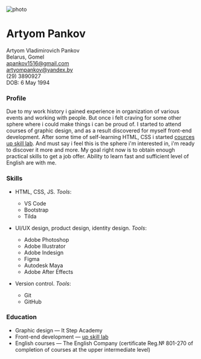 ![photo](https://sun9-26.userapi.com/impf/Gwq9M3mqhHlvRNpPk2jymHUK7fVJc_W_dzIXmw/gClyl7q7Q_M.jpg?size=2160x2160&quality=96&sign=bf4d4ca8ac78cac622035d9b891ed9e7&type=album)

# Artyom Pankov

Artyom Vladimirovich Pankov  
Belarus, Gomel  
apankov1516@gmail.com  
artyompankov@yandex.by  
(29) 3890927  
DOB: 6 May 1994

### Profile

Due to my work history i gained experience in organization of various events and working with people.
But once i felt craving for some other sphere where i could make things i can be proud of. I started to attend courses of graphic design, and as a result discovered for myself front-end development.
After some time of self-learning HTML, CSS i started [cources up skill lab](https://olgamardvilko.github.io/up-skill-lab/#3c6f4b4af8). And must say i feel this is the sphere i'm interested in, i'm ready to discover it more and more.
My goal right now is to obtain enough practical skills to get a job offer. Ability to learn fast and sufficient level of English are with me.

### Skills

- HTML, CSS, JS. _Tools_:

  - VS Code
  - Bootstrap
  - Tilda

- UI/UX design, product design, identity design. _Tools_:

  - Adobe Photoshop
  - Adobe Illustrator
  - Adobe Indesign
  - Figma
  - Autodesk Maya
  - Adobe After Effects

- Version control. _Tools_:
  - Git
  - GitHub

### Education

- Graphic design — It Step Academy
- Front-end development — [up skill lab](https://olgamardvilko.github.io/up-skill-lab/#3c6f4b4af8)
- English courses — The English Company (certificate Reg.№ 801-270 of completion of courses at the upper intermediate level)
